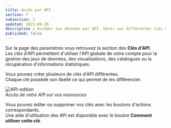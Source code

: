 ```yaml
---
title: Accès par API
section: 7
subsection: 2
updated: 2021-09-20
description : Accéder aux données par API. Gérer ses différentes clés d'API facilement.
published: false
---
```

Sur la page des paramètres vous retrouvez la section des **Clés d'API**.  
Les clés d'API permettent d'utiliser l'API globale de votre compte pour la gestion des jeux de données, des visualisations, des catalogues ou la récupération d'informations statistiques.

Vous pouvez créer plusieurs de clés d'API différentes.  
Chaque clé possède son libellé ce qui permet de les différencier.  

![API-edition](./images/user-guide/api-edit.jpg)  
*Accès de votre API sur vos ressources*

Vous pouvez éditer ou supprimer vos clés avec les boutons d'actions correspondants.  
Une aide d'utilisation des API est disponible avec le bouton **Comment utiliser cette clé**.
